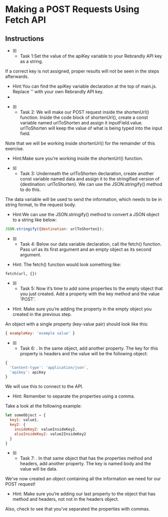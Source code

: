 # Making a POST Requests Using Fetch API

## Instructions

- [x]  - Task 1:Set the value of the apiKey variable to your Rebrandly API key as a string.

If a correct key is not assigned, proper results will not be seen in the steps afterwards.

- Hint:You can find the apiKey variable declaration at the top of main.js. Replace '<Your API Key>' with your own Rebrandly API key.
-

- [x]  - Task 2: We will make our POST request inside the shortenUrl() function. Inside the code block of shortenUrl(), create a const variable named urlToShorten and assign it inputField.value. urlToShorten will keep the value of what is being typed into the input field.

Note that we will be working inside shortenUrl() for the remainder of this exercise.

- Hint:Make sure you’re working inside the shortenUrl() function.

- [x]  - Task 3: Underneath the urlToShorten declaration, create another const variable named data and assign it to the stringified version of {destination: urlToShorten}. We can use the JSON.stringify() method to do this.

The data variable will be used to send the information, which needs to be in string format, to the request body.

- Hint:We can use the JSON.stringify() method to convert a JSON object to a string like below:

```javascript
JSON.stringify({destination: urlToShorten});
```

- [x]  - Task 4: Below our data variable declaration, call the fetch() function. Pass url as its first argument and an empty object as its second argument.

- Hint: The fetch() function would look something like:

```
fetch(url, {})
```

- [x]  - Task 5: Now it’s time to add some properties to the empty object that you just created. Add a property with the key method and the value 'POST'.

- Hint: Make sure you’re adding the property in the empty object you created in the previous step.

An object with a single property (key-value pair) should look like this:

```js
{ exampleKey: 'example value' }

```

- [x]  - Task 6: .
In the same object, add another property. The key for this property is headers and the value will be the following object:

```js
{
  'Content-type': 'application/json',
  'apikey': apiKey
}

```

We will use this to connect to the API.

- Hint: Remember to separate the properties using a comma.

Take a look at the following example:

```js
let someObject = {
  key1: value1,
  key2: {
    insideKey2: valueInsideKey2,
    alsoInsideKey2: value2InsideKey2
  }
}

```

- [x]  - Task 7: .
In that same object that has the properties method and headers, add another property. The key is named body and the value will be data.

We’ve now created an object containing all the information we need for our POST request!


- Hint: Make sure you’re adding our last property to the object that has method and headers, not not in the headers object.

Also, check to see that you’ve separated the properties with commas.
